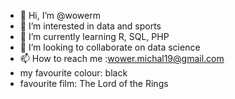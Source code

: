 - 👋 Hi, I’m @wowerm
- 👀 I’m interested in data and sports
- 🌱 I’m currently learning R, SQL, PHP
- 💞️ I’m looking to collaborate on data science
- 📫 How to reach me :wower.michal19@gmail.com
- my favourite colour: black
- favourite film: The Lord of the Rings

<!---
wowerm/wowerm is a ✨ special ✨ repository because its `README.md` (this file) appears on your GitHub profile.
You can click the Preview link to take a look at your changes.
--->
